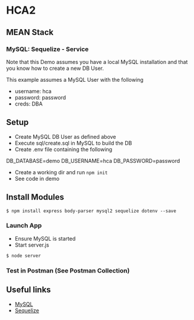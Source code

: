 # HCA2
## MEAN Stack
### MySQL: Sequelize - Service

Note that this Demo assumes you have a local MySQL installation and that you know how to create a new DB User. 

This example assumes a MySQL User with the following
+ username: hca
+ password: password
+ creds: DBA

## Setup
+ Create MySQL DB User as defined above
+ Execute sql/create.sql in MySQL to build the DB
+ Create .env file containing the following

DB_DATABASE=demo
DB_USERNAME=hca
DB_PASSWORD=password

+ Create a working dir and run ```npm init```
+ See code in demo


## Install Modules
```
$ npm install express body-parser mysql2 sequelize dotenv --save
```

### Launch App
+ Ensure MySQL is started
+ Start server.js
```
$ node server
```


### Test in Postman (See Postman Collection)


## Useful links
* [MySQL](https://www.mysql.com/)
* [Sequelize](http://docs.sequelizejs.com/)
